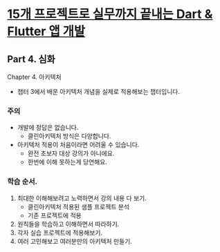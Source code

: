 # [15개 프로젝트로 실무까지 끝내는 Dart & Flutter 앱 개발](https://fastcampus.co.kr/dev_online_dartflutter)

## Part 4. 심화

Chapter 4. 아키텍처
- 챕터 3에서 배운 아키텍처 개념을 실제로 적용해보는 챕터입니다.

### 주의

- 개발에 정답은 없습니다.
  - 클린아키텍처 방식은 다양합니다.
- 아키텍처 적용이 처음이라면 어려울 수 있습니다.
  - 완전 초보자 대상 강의가 아니에요.
  - 한번에 이해 못하는게 당연해요.

### 학습 순서.

1. 최대한 이해해보려고 노력하면서 강의 내용 다 보기.
    - 클린아키텍처 적용된 샘플 프로젝트 분석
    - 기존 프로젝트에 적용
2. 원칙들을 학습하고 이해하면서 따라하기.
3. 각자 실습 프로젝트에 적용해보기.
4. 여러 고민해보고 여러분만의 아키텍처 만들기.
